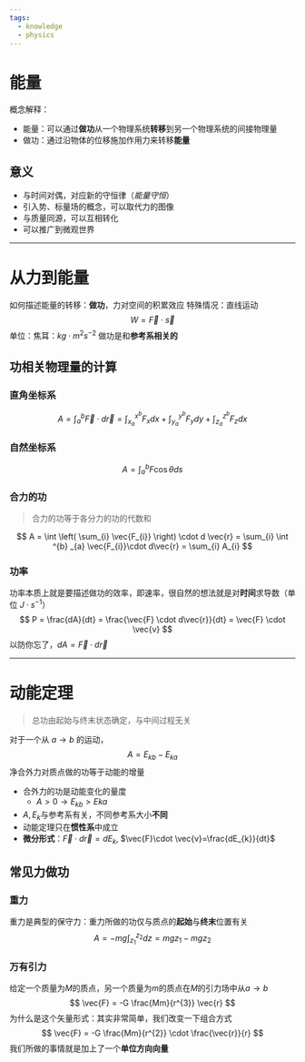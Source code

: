 ```yaml
---
tags:
  - knowledge
  - physics
---
```

# 能量
概念解释：
- 能量：可以通过**做功**从一个物理系统**转移**到另一个物理系统的间接物理量
- 做功：通过沿物体的位移施加作用力来转移**能量**

## 意义
- 与时间对偶，对应新的守恒律（*能量守恒*）
- 引入势、标量场的概念，可以取代力的图像
- 与质量同源，可以互相转化
- 可以推广到微观世界

---
# 从力到能量
如何描述能量的转移：**做功**，力对空间的积累效应
特殊情况：直线运动
$$
W=\vec{F} \cdot \vec{s}
$$
单位：焦耳：$kg \cdot m^2 s^{-2}$
做功是和**参考系相关的**

## 功相关物理量的计算
### 直角坐标系
$$
A = \int^b_a \vec{F} \cdot d\vec{r} = \int_{x_a}^{x^b}F_xdx+\int_{y_a}^{y^b}F_ydy+\int_{z_a}^{z^b}F_zdx
$$
### 自然坐标系
$$
A = \int_a^b F \cos \theta ds
$$
### 合力的功
> 合力的功等于各分力的功的代数和

$$
A = \int \left( \sum_{i} \vec{F_{i}} \right) \cdot d \vec{r} = \sum_{i} \int ^{b} _{a} \vec{F_{i}}\cdot d\vec{r} = \sum_{i} A_{i}
$$

### 功率
功率本质上就是要描述做功的效率，即速率，很自然的想法就是对**时间**求导数（单位 $J \cdot s ^{-1}$）
$$
P = \frac{dA}{dt} = \frac{\vec{F} \cdot d\vec{r}}{dt} = \vec{F} \cdot \vec{v}
$$
以防你忘了，$dA = \vec{F} \cdot d\vec{r}$

---
# 动能定理
> 总功由起始与终末状态确定，与中间过程无关

对于一个从 $a \to b$ 的运动，
$$
A = E_{kb} - E_{ka}
$$
净合外力对质点做的功等于动能的增量
- 合外力的功是动能变化的量度
	- $A > 0 \to E_{kb} > E{ka}$
- $A, E_k$与参考系有关，不同参考系大小**不同**
- 动能定理只在**惯性系**中成立
- **微分形式**：$\vec{F}\cdot d\vec{r} = d E_{k}$, $\vec{F}\cdot \vec{v}=\frac{dE_{k}}{dt}$

## 常见力做功

### 重力
重力是典型的保守力：重力所做的功仅与质点的**起始**与**终末**位置有关
$$
A = -mg \int^{z_{2}}_{z_{1}}dz = mgz_{1} - mgz_{2}
$$

### 万有引力
给定一个质量为$M$的质点，另一个质量为$m$的质点在$M$的引力场中从$a \to b$
$$
\vec{F} = -G \frac{Mm}{r^{3}} \vec{r}
$$
为什么是这个矢量形式：其实非常简单，我们改变一下组合方式
$$
\vec{F} = -G \frac{Mm}{r^{2}} \cdot \frac{\vec{r}}{r}
$$
我们所做的事情就是加上了一个**单位方向向量**